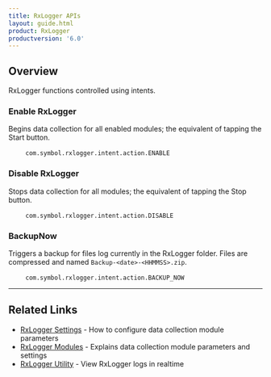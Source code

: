 ```yaml
---
title: RxLogger APIs
layout: guide.html
product: RxLogger
productversion: '6.0'
---
```


## Overview

RxLogger functions controlled using intents. 

### Enable RxLogger

Begins data collection for all enabled modules; the equivalent of tapping the Start button. 

<pre class="prettify">
	<code>com.symbol.rxlogger.intent.action.ENABLE</code>
</pre>

### Disable RxLogger

Stops data collection for all modules; the equivalent of tapping the Stop button. 

<pre class="prettify">
	<code>com.symbol.rxlogger.intent.action.DISABLE</code>
</pre>

### BackupNow

Triggers a backup for files log currently in the RxLogger folder. Files are compressed and named `Backup-<date>-<HHMMSS>.zip`. 

<pre class="prettify">
	<code>com.symbol.rxlogger.intent.action.BACKUP_NOW</code>
</pre>


<!-- -->
-----

## Related Links
* [RxLogger Settings](../settings) - How to configure data collection module parameters
* [RxLogger Modules](../modules) - Explains data collection module parameters and settings
* [RxLogger Utility](../utility) - View RxLogger logs in realtime

